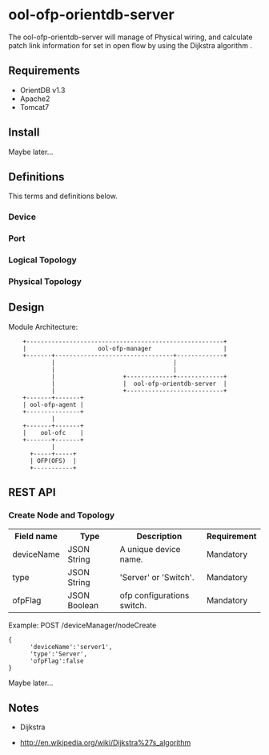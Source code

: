 ool-ofp-orientdb-server
=======================
The ool-ofp-orientdb-server will manage of Physical wiring,
and calculate patch link information for set in open flow by using the Dijkstra algorithm .

Requirements
-----------------------
* OrientDB v1.3
* Apache2
* Tomcat7


Install
-----------------------
 Maybe later...

Definitions
-----------------------
This terms and definitions below.

### Device ###
### Port ###
### Logical Topology ###
### Physical Topology ###

Design
-----------------------

Module Architecture:

        +-------------------------------------------------------+
        |                    ool-ofp-manager                    |
        +-------+---------------------------------+-------------+
                |                                 |
                |                                 |
                |                   +-------------+-------------+
                |                   |  ool-ofp-orientdb-server  |
                |                   +---------------------------+
        +-------+-------+
        | ool-ofp-agent |
        +---------------+
                |
        +-------+-------+
        |    ool-ofc    |
        +-------+-------+
                |
          +-----+-----+
          | OFP(OFS)  |
          +-----------+

REST API
-----------------------
### Create Node and Topology ###
<table>
  <tr>
    <th>Field name</th>
    <th>Type</th>
    <th>Description</th>
    <th>Requirement</th>
  </tr>
  <tr>
    <td>deviceName</td>
    <td>JSON String</td>
    <td>A unique device name.</td>
    <td>Mandatory</td>
  </tr>
  <tr>
    <td>type</td>
    <td>JSON String</td>
    <td>'Server' or 'Switch'.</td>
    <td>Mandatory</td>
  </tr>
  <tr>
    <td>ofpFlag</td>
    <td>JSON Boolean</td>
    <td>ofp configurations switch.</td>
    <td>Mandatory</td>
  </tr>
</table>

  Example: POST /deviceManager/nodeCreate

    {
          'deviceName':'server1',
          'type':'Server',
          'ofpFlag':false
    }

 Maybe later...


Notes
-----------------------

* Dijkstra
 - http://en.wikipedia.org/wiki/Dijkstra%27s_algorithm